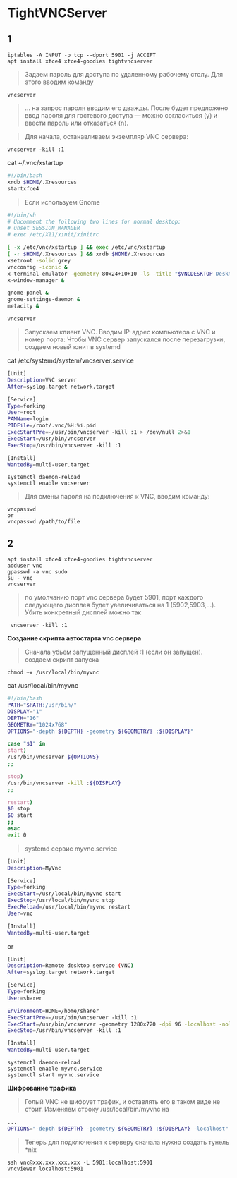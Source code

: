 #  TightVNCServer
## 1
```nginx
iptables -A INPUT -p tcp --dport 5901 -j ACCEPT
apt install xfce4 xfce4-goodies tightvncserver
```
> Задаем пароль для доступа по удаленному рабочему столу. Для этого вводим команду

```nginx
vncserver
```
> ... на запрос пароля вводим его дважды. После будет предложено ввод пароля для гостевого доступа — можно согласиться (y) и ввести пароль или отказаться (n).

> Для начала, останавливаем экземпляр VNC сервера:

```nginx
vncserver -kill :1
```
cat ~/.vnc/xstartup
```bash
#!/bin/bash
xrdb $HOME/.Xresources
startxfce4
```
> Если используем Gnome

```bash
#!/bin/sh
# Uncomment the following two lines for normal desktop:
# unset SESSION_MANAGER
# exec /etc/X11/xinit/xinitrc

[ -x /etc/vnc/xstartup ] && exec /etc/vnc/xstartup
[ -r $HOME/.Xresources ] && xrdb $HOME/.Xresources
xsetroot -solid grey
vncconfig -iconic &
x-terminal-emulator -geometry 80x24+10+10 -ls -title "$VNCDESKTOP Desktop" &
x-window-manager &

gnome-panel &
gnome-settings-daemon &
metacity &
```
```nginx
vncserver
```
> Запускаем клиент VNC. Вводим IP-адрес компьютера с VNC и номер порта: 
> Чтобы VNC сервер запускался после перезагрузки, создаем новый юнит в systemd

cat /etc/systemd/system/vncserver.service
```bash
[Unit]
Description=VNC server
After=syslog.target network.target

[Service]
Type=forking
User=root
PAMName=login
PIDFile=/root/.vnc/%H:%i.pid
ExecStartPre=-/usr/bin/vncserver -kill :1 > /dev/null 2>&1
ExecStart=/usr/bin/vncserver
ExecStop=/usr/bin/vncserver -kill :1

[Install]
WantedBy=multi-user.target
```
```nginx
systemctl daemon-reload
systemctl enable vncserver
```
> Для смены пароля на подключения к VNC, вводим команду:

```nginx
vncpasswd
or
vncpasswd /path/to/file
```

## 2

```nginx
apt install xfce4 xfce4-goodies tightvncserver
adduser vnc
gpasswd -a vnc sudo
su - vnc
vncserver
```
> по умолчанию порт vnc сервера будет 5901, порт каждого следующего дисплея будет увеличиваться на 1 (5902,5903,...).
 > Убить конкретный дисплей можно так

```nginx
 vncserver -kill :1
```
**Создание скрипта автостарта vnc сервера**
> Сначала убьем запущенный дисплей :1 (если он запущен).
> создаем скрипт запуска

```nginx
chmod +x /usr/local/bin/myvnc
```
cat /usr/local/bin/myvnc
```bash
#!/bin/bash
PATH="$PATH:/usr/bin/"
DISPLAY="1"
DEPTH="16"
GEOMETRY="1024x768"
OPTIONS="-depth ${DEPTH} -geometry ${GEOMETRY} :${DISPLAY}"

case "$1" in
start)
/usr/bin/vncserver ${OPTIONS}
;;

stop)
/usr/bin/vncserver -kill :${DISPLAY}
;;

restart)
$0 stop
$0 start
;;
esac
exit 0
```
> systemd сервис myvnc.service

```bash
[Unit]
Description=MyVnc

[Service]
Type=forking
ExecStart=/usr/local/bin/myvnc start
ExecStop=/usr/local/bin/myvnc stop
ExecReload=/usr/local/bin/myvnc restart
User=vnc

[Install]
WantedBy=multi-user.target
```
or
```bash
[Unit]
Description=Remote desktop service (VNC)
After=syslog.target network.target

[Service]
Type=forking
User=sharer

Environment=HOME=/home/sharer
ExecStartPre=-/usr/bin/vncserver -kill :1
ExecStart=/usr/bin/vncserver -geometry 1280x720 -dpi 96 -localhost -nolisten tcp
ExecStop=/usr/bin/vncserver -kill :1

[Install]
WantedBy=multi-user.target
```
```nginx
systemctl daemon-reload
systemctl enable myvnc.service
systemctl start myvnc.service
````

**Шифрование трафика**
> Голый VNC не шифрует трафик, и оставлять его в таком виде не стоит.
> Изменяем строку /usr/local/bin/myvnc на

```bash
...
OPTIONS="-depth ${DEPTH} -geometry ${GEOMETRY} :${DISPLAY} -localhost"
```
> Теперь для подключения к серверу сначала нужно создать тунель
> *nix

```nginx
ssh vnc@xxx.xxx.xxx.xxx -L 5901:localhost:5901
vncviewer localhost:5901
````

